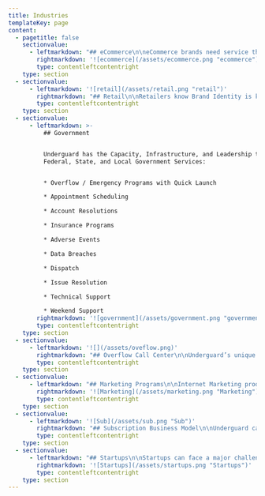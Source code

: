 ```yaml
---
title: Industries
templateKey: page
content:
  - pagetitle: false
    sectionvalue:
      - leftmarkdown: "## eCommerce\n\neCommerce brands need service that separates them from their competition, service as a competitive advantage. \x03Underguard has engineered it’s call center capabilities to help our client achieve more. Here are the ways we can help your company:\n\n* Customer Care / Support        \n* Order Taking            \n* Order Verification                       \n* Customer Retention / Saves    \x03\n* Subscription-based billing      \n* Refund Mitigation  \n* User Experience  Support         \n* Technical Support  \n* New Product Launches             \n* Seasonal Support & Sales           \n* Welcome Calling                         \n* Product Support       \x03 \n* First Call Resolution    \n* FAQ       \n* IVR        \n* RMA     \n* CRM"
        rightmarkdown: '![ecommerce](/assets/ecommerce.png "ecommerce")'
        type: contentleftcontentright
    type: section
  - sectionvalue:
      - leftmarkdown: '![retail](/assets/retail.png "retail")'
        rightmarkdown: "## Retail\n\nRetailers know Brand Identity is key to business success. Underguard provides Retail business with the Speed, Quality, and Cost that are critical to business success.\x03\x03\n\nHere is how we can help your Retail business:\r\r\n\n* Inbound Customer Care          \n* Product Returns   \r\n* Order Taking\n* Service Inquiries\n* Appointment Scheduling\n* Grand Openings\n* Customer Cancellations\n* Live Transfers\r\n* Self-Service IVR                       \n* First Call Resolution"
        type: contentleftcontentright
    type: section
  - sectionvalue:
      - leftmarkdown: >-
          ## Government


          Underguard has the Capacity, Infrastructure, and Leadership to support
          Federal, State, and Local Government Services:


          * Overflow / Emergency Programs with Quick Launch

          * Appointment Scheduling

          * Account Resolutions

          * Insurance Programs

          * Adverse Events

          * Data Breaches

          * Dispatch

          * Issue Resolution

          * Technical Support

          * Weekend Support
        rightmarkdown: '![government](/assets/government.png "government")'
        type: contentleftcontentright
    type: section
  - sectionvalue:
      - leftmarkdown: '![](/assets/oveflow.png)'
        rightmarkdown: "## Overflow Call Center\n\nUnderguard’s unique operating model combines the Speed, Quality and Cost for companies seeking a call center Overflow partner and Subcontractor solution. Underguard has the workforce, facilities, IT and economics allowing call centers to deploy inbound and outbound programs in partnership with Underguard and keep the same Quality, Performance and improve upon current Gross Margins.\r\r\n\nUnderguard can support your business Overflow needs:\r\r\n\n* Data Breaches / Adverse Events / Product Recalls\r\n* nbound Customer Care\n* New  & Beta Product Launches\n* Order Taking\n* Seasonal Programs\n* Weekend Support\n* First Call Resolution"
        type: contentleftcontentright
    type: section
  - sectionvalue:
      - leftmarkdown: "## Marketing Programs\n\nInternet Marketing product launches.  Subscription-based product support. Digital Marketing programs. \x03Infomercial Support.  Seasonal Marketing programs. \n\nUnderguard has the experience to meet your Business \x03Marketing needs:\r\r\n\n* Customer Retention / Save-A-Sale Support\n* Order Taking / Order Entry\n* Inbound Sales\r\n* Seasonal Volume Spikes\n* New  & Beta Product Launches\n* Market Expansion\n* US / Canada Support"
        rightmarkdown: '![Marketing](/assets/marketing.png "Marketing")'
        type: contentleftcontentright
    type: section
  - sectionvalue:
      - leftmarkdown: '![Sub](/assets/sub.png "Sub")'
        rightmarkdown: "## Subscription Business Model\n\nUnderguard can elevtate your customer experience while\rhelping you achieve your LTV goals for your business. Discover how we can help you achieve your lifetime value goals.\r\n\n* New Product & Campaign Launches\n* Order Taking\n* Seasonal Programs\n* Weekend Support\n* First Call Resolution\r\n* Customer Retention Support\n* CRM\r\n* Customer Accounts & Billing Support\r\n* Return Merchandise Authorization (RMA)"
        type: contentleftcontentright
    type: section
  - sectionvalue:
      - leftmarkdown: "## Startups\n\nStartups can face a major challenge around customer \x03experience , support needs and meeting SLA’s. A Startup \x03business can experience periods of rapid graoth, scaling \x03quickly, increasing caller demands and with it increasing the number of employees needed to serve your new customers. \x03Underguard has the experience to meet your Startup business needs:\r\r\n\n* Market Expansion\n* US / Canada Support\r\n* Workforce & Capacity planning\n* Qucik Launch Support\r\n* Rapid Scalability"
        rightmarkdown: '![Startups](/assets/startups.png "Startups")'
        type: contentleftcontentright
    type: section
---
```


